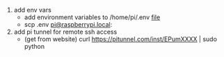 1. add env vars
   - add environment variables to /home/pi/.env [file](resources/.env)
   - scp .env pi@raspberrypi.local:
2. add pi tunnel for remote ssh access
   - (get from website) curl https://pitunnel.com/inst/EPumXXXX | sudo python

